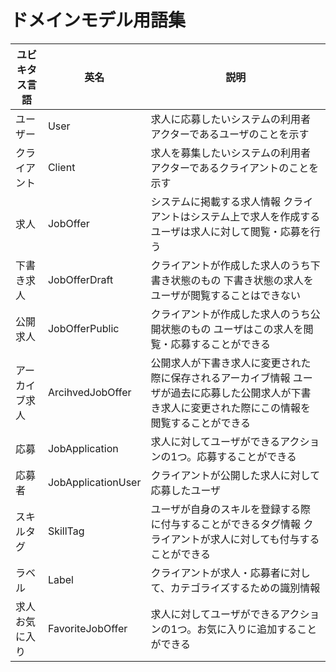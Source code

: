 # ドメインモデル用語集

| ユビキタス言語 | 英名                   | 説明                                                                                                                                                  |
|----------------|------------------------|-------------------------------------------------------------------------------------------------------------------------------------------------------|
| ユーザー       | User                   | 求人に応募したいシステムの利用者 アクターであるユーザのことを示す                                                                                     |
| クライアント   | Client                 | 求人を募集したいシステムの利用者 アクターであるクライアントのことを示す                                                                               |
| 求人           | JobOffer               | システムに掲載する求人情報 クライアントはシステム上で求人を作成する ユーザは求人に対して閲覧・応募を行う                                              |
| 下書き求人     | JobOfferDraft          | クライアントが作成した求人のうち下書き状態のもの 下書き状態の求人をユーザが閲覧することはできない                                                     |
| 公開求人       | JobOfferPublic         | クライアントが作成した求人のうち公開状態のもの ユーザはこの求人を閲覧・応募することができる                                                           |
| アーカイブ求人 | ArcihvedJobOffer       | 公開求人が下書き求人に変更された際に保存されるアーカイブ情報 ユーザが過去に応募した公開求人が下書き求人に変更された際にこの情報を閲覧することができる |
| 応募           | JobApplication         | 求人に対してユーザができるアクションの1つ。応募することができる                                                                                       |
| 応募者         | JobApplicationUser     | クライアントが公開した求人に対して応募したユーザ                                                                                                      |
| スキルタグ     | SkillTag               | ユーザが自身のスキルを登録する際に付与することができるタグ情報 クライアントが求人に対しても付与することができる                                       |
| ラベル         | Label                  | クライアントが求人・応募者に対して、カテゴライズするための識別情報                                                                                    |
| 求人お気に入り | FavoriteJobOffer | 求人に対してユーザができるアクションの1つ。お気に入りに追加することができる                                                                           |